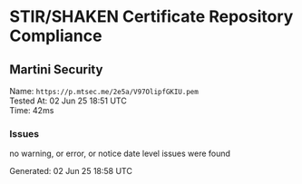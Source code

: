 # STIR/SHAKEN Certificate Repository Compliance

## Martini Security

Name: `https://p.mtsec.me/2e5a/V97OlipfGKIU.pem`\
Tested At: 02 Jun 25 18:51 UTC\
Time: 42ms

### Issues

no warning, or error, or notice date level issues were found

Generated: 02 Jun 25 18:58 UTC